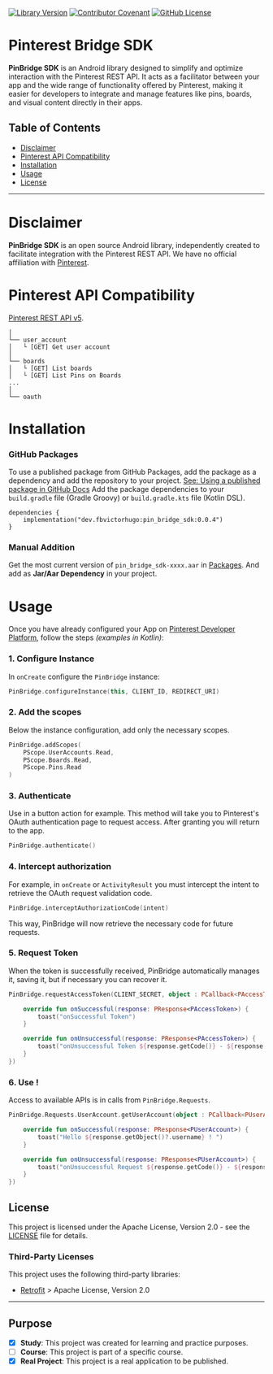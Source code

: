  [![Library Version](https://img.shields.io/badge/LibraryVersion-v0.0.4-brightgreen)](https://github.com/fbvictorhugo/pin_bridge_sdk/packages/2257454) [![Contributor Covenant](https://img.shields.io/badge/Contributor%20Covenant-2.1-4baaaa.svg)](CODE_OF_CONDUCT.md) [![GitHub License](https://img.shields.io/github/license/fbvictorhugo/pin_bridge_sdk)](LICENSE)

# Pinterest Bridge SDK

**PinBridge SDK** is an Android library designed to simplify and optimize interaction with the
Pinterest REST API. It acts as a facilitator between your app and the wide range of functionality
offered by Pinterest, making it easier for developers to integrate and manage features like pins,
boards, and visual content directly in their apps.

## Table of Contents

- [Disclaimer](#disclaimer)
- [Pinterest  API Compatibility](#pinterest--api-compatibility)
- [Installation](#installation)
- [Usage](#usage)
- [License](#license)

---

# Disclaimer

**PinBridge SDK** is an open source Android library, independently created to facilitate integration
with the Pinterest REST API. We have no official affiliation
with [Pinterest](https://www.pinterest.com/).

# Pinterest  API Compatibility

[Pinterest REST API v5](https://developers.pinterest.com/docs/api/v5/introduction).

```
│
└── user_account
│   └ [GET] Get user account
│
└── boards
│   └ [GET] List boards
│   └ [GET] List Pins on Boards
...
│
└── oauth
```

# Installation

### GitHub Packages
To use a published package from GitHub Packages, add the package as a dependency and add the repository to your project. [See: Using a published package in GitHub Docs](https://docs.github.com/en/packages/working-with-a-github-packages-registry/working-with-the-gradle-registry#using-a-published-package)
Add the package dependencies to your `build.gradle` file (Gradle Groovy) or `build.gradle.kts` file (Kotlin DSL).

```
dependencies {
    implementation("dev.fbvictorhugo:pin_bridge_sdk:0.0.4")
}
```

### Manual Addition 
Get the most current version of `pin_bridge_sdk-xxxx.aar` in [Packages](https://github.com/fbvictorhugo/pin_bridge_sdk/packages/2257454).
And add as **Jar/Aar Dependency** in your project.

# Usage

Once you have already configured your App 
on [Pinterest Developer Platform](https://developers.pinterest.com/apps/), follow the steps *(examples in Kotlin)*: 

### 1. Configure Instance

In `onCreate` configure the `PinBridge` instance:

``` kotlin
PinBridge.configureInstance(this, CLIENT_ID, REDIRECT_URI)
```

### 2. Add the scopes

Below the instance configuration, add only the necessary scopes.

``` kotlin
PinBridge.addScopes(
    PScope.UserAccounts.Read,
    PScope.Boards.Read,
    PScope.Pins.Read
)
```

### 3. Authenticate

Use in a button action for example. This method will take you to Pinterest's OAuth authentication
page to request access. After granting you will return to the app.

``` kotlin
PinBridge.authenticate()
```

### 4. Intercept authorization

For example, in `onCreate` or `ActivityResult` you must intercept the intent to retrieve the OAuth
request validation code.

``` kotlin
PinBridge.interceptAuthorizationCode(intent)
```

This way, PinBridge will now retrieve the necessary code for future requests.

### 5. Request Token

When the token is successfully received, PinBridge automatically manages it, saving it,
but if necessary you can recover it.

``` kotlin
PinBridge.requestAccessToken(CLIENT_SECRET, object : PCallback<PAccessToken> {

    override fun onSuccessful(response: PResponse<PAccessToken>) {
        toast("onSuccessful Token")
    }

    override fun onUnsuccessful(response: PResponse<PAccessToken>) {
        toast("onUnsuccessful Token ${response.getCode()} - ${response.getMessage()}")
    }
})
```

### 6. Use !

Access to available APIs is in calls from `PinBridge.Requests`.

``` kotlin
PinBridge.Requests.UserAccount.getUserAccount(object : PCallback<PUserAccount> {

    override fun onSuccessful(response: PResponse<PUserAccount>) {
        toast("Hello ${response.getObject()?.username} ! ")
    }

    override fun onUnsuccessful(response: PResponse<PUserAccount>) {
        toast("onUnsuccessful Request ${response.getCode()} - ${response.getMessage()}")
    }
})
```

## License

This project is licensed under the Apache License, Version 2.0 - see the [LICENSE](LICENSE) file for details.

### Third-Party Licenses

This project uses the following third-party libraries:

- [Retrofit](https://square.github.io/retrofit/) > Apache License, Version 2.0

---

## Purpose

- [x] **Study**: This project was created for learning and practice purposes.
- [ ] **Course**: This project is part of a specific course.
- [x] **Real Project**: This project is a real application to be published.
